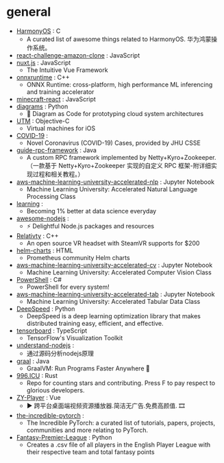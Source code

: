 # general
- [HarmonyOS](https://github.com/Awesome-HarmonyOS/HarmonyOS) : C
  - A curated list of awesome things related to HarmonyOS. 华为鸿蒙操作系统。
- [react-challenge-amazon-clone](https://github.com/CleverProgrammers/react-challenge-amazon-clone) : JavaScript
- [nuxt.js](https://github.com/nuxt/nuxt.js) : JavaScript
  - The Intuitive Vue Framework
- [onnxruntime](https://github.com/microsoft/onnxruntime) : C++
  - ONNX Runtime: cross-platform, high performance ML inferencing and training accelerator
- [minecraft-react](https://github.com/satansdeer/minecraft-react) : JavaScript
- [diagrams](https://github.com/mingrammer/diagrams) : Python
  - 🎨 Diagram as Code for prototyping cloud system architectures
- [UTM](https://github.com/utmapp/UTM) : Objective-C
  - Virtual machines for iOS
- [COVID-19](https://github.com/CSSEGISandData/COVID-19) : 
  - Novel Coronavirus (COVID-19) Cases, provided by JHU CSSE
- [guide-rpc-framework](https://github.com/Snailclimb/guide-rpc-framework) : Java
  - A custom RPC framework implemented by Netty+Kyro+Zookeeper.（一款基于 Netty+Kyro+Zookeeper 实现的自定义 RPC 框架-附详细实现过程和相关教程。）
- [aws-machine-learning-university-accelerated-nlp](https://github.com/aws-samples/aws-machine-learning-university-accelerated-nlp) : Jupyter Notebook
  - Machine Learning University: Accelerated Natural Language Processing Class
- [learning](https://github.com/amitness/learning) : 
  - Becoming 1% better at data science everyday
- [awesome-nodejs](https://github.com/sindresorhus/awesome-nodejs) : 
  - ⚡ Delightful Node.js packages and resources
- [Relativty](https://github.com/relativty/Relativty) : C++
  - An open source VR headset with SteamVR supports for $200
- [helm-charts](https://github.com/prometheus-community/helm-charts) : HTML
  - Prometheus community Helm charts
- [aws-machine-learning-university-accelerated-cv](https://github.com/aws-samples/aws-machine-learning-university-accelerated-cv) : Jupyter Notebook
  - Machine Learning University: Accelerated Computer Vision Class
- [PowerShell](https://github.com/PowerShell/PowerShell) : C#
  - PowerShell for every system!
- [aws-machine-learning-university-accelerated-tab](https://github.com/aws-samples/aws-machine-learning-university-accelerated-tab) : Jupyter Notebook
  - Machine Learning University: Accelerated Tabular Data Class
- [DeepSpeed](https://github.com/microsoft/DeepSpeed) : Python
  - DeepSpeed is a deep learning optimization library that makes distributed training easy, efficient, and effective.
- [tensorboard](https://github.com/tensorflow/tensorboard) : TypeScript
  - TensorFlow's Visualization Toolkit
- [understand-nodejs](https://github.com/theanarkh/understand-nodejs) : 
  - 通过源码分析nodejs原理
- [graal](https://github.com/oracle/graal) : Java
  - GraalVM: Run Programs Faster Anywhere 🚀
- [996.ICU](https://github.com/996icu/996.ICU) : Rust
  - Repo for counting stars and contributing. Press F to pay respect to glorious developers.
- [ZY-Player](https://github.com/Hunlongyu/ZY-Player) : Vue
  - ▶️ 跨平台桌面端视频资源播放器.简洁无广告.免费高颜值. 🎞
- [the-incredible-pytorch](https://github.com/ritchieng/the-incredible-pytorch) : 
  - The Incredible PyTorch: a curated list of tutorials, papers, projects, communities and more relating to PyTorch.
- [Fantasy-Premier-League](https://github.com/vaastav/Fantasy-Premier-League) : Python
  - Creates a .csv file of all players in the English Player League with their respective team and total fantasy points
